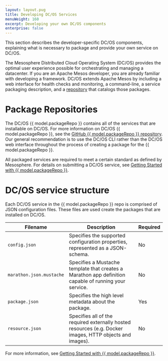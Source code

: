 ```yaml
---
layout: layout.pug
title: Developing DC/OS Services
menuWeight: 160
excerpt: Developing your own DC/OS components
enterprise: false
---
```



This section describes the developer-specific DC/OS components, explaining what is necessary to package and provide your own service on DC/OS. 

The Mesosphere Distributed Cloud Operating System (DC/OS) provides the optimal user experience possible for orchestrating and managing a datacenter. If you are an Apache Mesos developer, you are already familiar with developing a framework. DC/OS extends Apache Mesos by including a web interface for health checks and monitoring, a command-line, a service packaging description, and a [repository](/1.13/administering-clusters/repo/) that catalogs those packages.

# <a name="universe"></a>Package Repositories

The DC/OS {{ model.packageRepo }} contains all of the services that are installable on DC/OS. For more information on DC/OS {{ model.packageRepo }}, see the [GitHub {{ model.packageRepo }} repository](https://github.com/mesosphere/universe). Our general recommendation is to use the DC/OS CLI rather than the DC/OS web interface throughout the process of creating a package for the {{ model.packageRepo }}.

All packaged services are required to meet a certain standard as defined by Mesosphere. For details on submitting a DC/OS service, see [Getting Started with {{ model.packageRepo }}](https://github.com/mesosphere/universe/blob/version-3.x/docs/tutorial/GetStarted.md).

# DC/OS service structure

Each DC/OS service in the {{ model.packageRepo }} repo is comprised of JSON configuration files. These files are used create the packages that are installed on DC/OS.

| Filename               | Description                                                                                              | Required |
|------------------------|----------------------------------------------------------------------------------------------------------|----------|
| `config.json`            | Specifies the supported configuration properties, represented as a JSON-schema.                          | No       |
| `marathon.json.mustache` | Specifies a Mustache template that creates a Marathon app definition capable of running your service.    | No       |
| `package.json`           | Specifies the high level metadata about the package.                                                     | Yes      |
| `resource.json`          | Specifies all of the required externally hosted resources (e.g. Docker images, HTTP objects and images). | No       |

For more information, see [Getting Started with {{ model.packageRepo }}](https://github.com/mesosphere/universe/blob/version-3.x/docs/tutorial/GetStarted.md).
